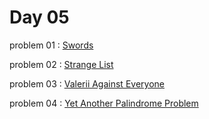 # Day 05

problem 01 : [ Swords ](https://codeforces.com/contest/1216/problem/D)

problem 02 : [ Strange List ](https://codeforces.com/problemset/problem/1471/B)

problem 03 : [ Valerii Against Everyone ](https://codeforces.com/problemset/problem/1438/B)

problem 04 : [ Yet Another Palindrome Problem ](https://codeforces.com/problemset/problem/1324/B)


